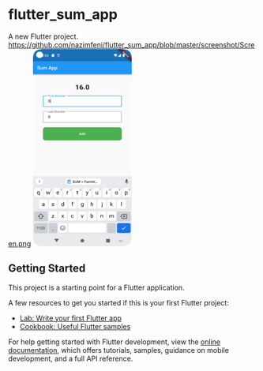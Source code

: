 # flutter_sum_app

A new Flutter project.
https://github.com/nazimfeni/flutter_sum_app/blob/master/screenshot/Screen.png
<img src="https://github.com/nazimfeni/flutter_sum_app/blob/master/screenshot/Screen.png" width="200" height="400" alt="Image Description">

## Getting Started

This project is a starting point for a Flutter application.

A few resources to get you started if this is your first Flutter project:

- [Lab: Write your first Flutter app](https://docs.flutter.dev/get-started/codelab)
- [Cookbook: Useful Flutter samples](https://docs.flutter.dev/cookbook)

For help getting started with Flutter development, view the
[online documentation](https://docs.flutter.dev/), which offers tutorials,
samples, guidance on mobile development, and a full API reference.
